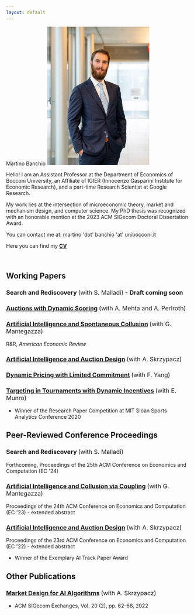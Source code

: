 ```yaml
---
layout: default
---
```


   

<span class="float-center">Martino Banchio</span>
<img style="width:280px;" src="/assets/headshot.webp" alt="headshot" class="float-right">


<span class="float-center-main">Hello! I am an Assistant Professor at the Department of Economics of Bocconi University, an Affiliate of IGIER (Innocenzo Gasparini Institute for Economic Research), and a part-time Research Scientist at Google Research.</span>

<span class="float-center-main">My work lies at the intersection of microeconomic theory, market and mechanism design, and computer science. My PhD thesis was recognized with an honorable mention at the 2023 ACM SIGecom Doctoral Dissertation Award.</span>

<span class="float-center-main">You can contact me at:  martino 'dot' banchio 'at' unibocconi.it</span>

<span class="float-center-main">Here you can find my **[CV](https://martinobanchio.github.io/files/CV.pdf)**</span>


<br/>

## Working Papers

### Search and Rediscovery <span style="font-weight:normal">(with S. Malladi) - <span style="font-weight:bold">Draft coming soon</span></span>

### [Auctions with Dynamic Scoring](https://arxiv.org/pdf/2403.11022)   <span style="font-weight:normal">(with A. Mehta and A. Perlroth)</span>

### [Artificial Intelligence and Spontaneous Collusion](https://martinobanchio.github.io/files/AISC.pdf) <span style="font-weight:normal">(with G. Mantegazza)</span>
R&R, <span style="font-style:italic">American Economic Review</span> 

### [Artificial Intelligence and Auction Design](https://arxiv.org/pdf/2202.05947.pdf) <span style="font-weight:normal">(with A. Skrzypacz)</span>

### [Dynamic Pricing with Limited Commitment](https://arxiv.org/pdf/2102.07742.pdf) <span style="font-weight:normal">(with F. Yang)</span>

### [Targeting in Tournaments with Dynamic Incentives](https://martinobanchio.github.io/files/TTDI.pdf) <span style="font-weight:normal">(with E. Munro)</span>

- Winner of the Research Paper Competition at MIT Sloan Sports Analytics Conference 2020

## Peer-Reviewed Conference Proceedings

### Search and Rediscovery <span style="font-weight:normal">(with S. Malladi)</span>
Forthcoming, Proceedings of the 25th ACM Conference on Economics and Computation (EC '24)

### [Artificial Intelligence and Collusion via Coupling](https://www.google.com/url?q=https%3A%2F%2Fdl.acm.org%2Fdoi%2F10.1145%2F3580507.3597726&sa=D) <span style="font-weight:normal">(with G. Mantegazza)</span>
Proceedings of the 24th ACM Conference on Economics and Computation (EC '23) - extended abstract

### [Artificial Intelligence and Auction Design](https://www.google.com/url?q=https%3A%2F%2Fdl.acm.org%2Fdoi%2F10.1145%2F3490486.3538244&sa=D) <span style="font-weight:normal">(with A. Skrzypacz)</span>
Proceedings of the 23rd ACM Conference on Economics and Computation (EC '22) - extended abstract
- Winner of the Exemplary AI Track Paper Award



## Other Publications

### [Market Design for AI Algorithms](https://www.sigecom.org/exchanges/volume_20/2/BANCHIO.pdf) <span style="font-weight:normal">(with A. Skrzypacz)</span>

- ACM SIGecom Exchanges, Vol. 20 (2), pp. 62-68, 2022

